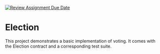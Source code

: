 [![Review Assignment Due Date](https://classroom.github.com/assets/deadline-readme-button-24ddc0f5d75046c5622901739e7c5dd533143b0c8e959d652212380cedb1ea36.svg)](https://classroom.github.com/a/HOFMIP3N)
# Election

This project demonstrates a basic implementation of voting. It comes with the Election contract and a corresponding test suite. 
